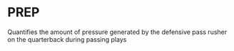 # PREP
Quantifies the amount of pressure generated by the defensive pass rusher on the quarterback during passing plays

